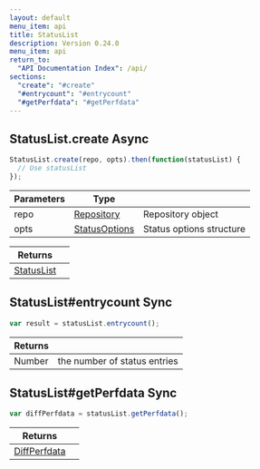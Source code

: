 ```yaml
---
layout: default
menu_item: api
title: StatusList
description: Version 0.24.0
menu_item: api
return_to:
  "API Documentation Index": /api/
sections:
  "create": "#create"
  "#entrycount": "#entrycount"
  "#getPerfdata": "#getPerfdata"
---
```


## <a name="create"></a><span>StatusList.</span>create <span class="tags"><span class="async">Async</span></span>

```js
StatusList.create(repo, opts).then(function(statusList) {
  // Use statusList
});
```

| Parameters | Type |   |
| --- | --- | --- |
| repo | [Repository](/api/repository/) | Repository object |
| opts | [StatusOptions](/api/status_options/) | Status options structure |

| Returns |  |
| --- | --- |
| [StatusList](/api/status_list/) |  |

## <a name="entrycount"></a><span>StatusList#</span>entrycount <span class="tags"><span class="sync">Sync</span></span>

```js
var result = statusList.entrycount();
```

| Returns |  |
| --- | --- |
| Number |  the number of status entries |

## <a name="getPerfdata"></a><span>StatusList#</span>getPerfdata <span class="tags"><span class="sync">Sync</span></span>

```js
var diffPerfdata = statusList.getPerfdata();
```

| Returns |  |
| --- | --- |
| [DiffPerfdata](/api/diff_perfdata/) |  |

